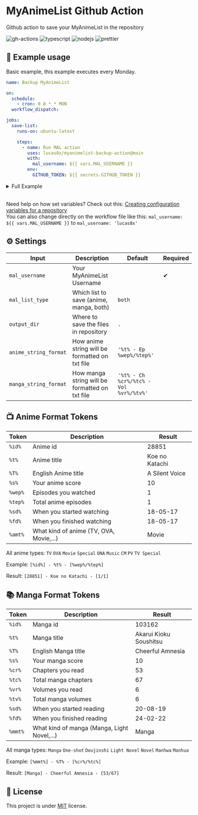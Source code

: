 # MyAnimeList Github Action

Github action to save your MyAnimeList in the repository

![gh-actions](https://img.shields.io/badge/github%20actions-%232671E5.svg?style=for-the-badge&logo=githubactions&logoColor=white)
![typescript](https://img.shields.io/badge/TypeScript-007ACC?style=for-the-badge&logo=typescript&logoColor=white)
![nodejs](https://img.shields.io/badge/Node%20js-339933?style=for-the-badge&logo=nodedotjs&logoColor=white)
![prettier](https://img.shields.io/badge/prettier-1A2C34?style=for-the-badge&logo=prettier&logoColor=F7BA3E)

## 🚀 Example usage

Basic example, this example executes every Monday.

```yaml
name: Backup MyAnimeList

on:
  schedule:
    - cron: 0 0 * * MON
  workflow_dispatch:

jobs:
  save-list:
    runs-on: ubuntu-latest

    steps:
      - name: Run MAL action
        uses: lucas8x/myanimelist-backup-action@main
        with:
          mal_username: ${{ vars.MAL_USERNAME }}
        env:
          GITHUB_TOKEN: ${{ secrets.GITHUB_TOKEN }}
```

<details>
  <summary>Full Example</summary>

  ```yaml
  name: Backup MyAnimeList

  on:
    schedule:
      - cron: 0 0 * * MON
    workflow_dispatch:

  jobs:
    save-list:
      runs-on: ubuntu-latest

      steps:
        - name: Run MAL action
          uses: lucas8x/myanimelist-backup-action@main
          with:
            mal_username: ${{ vars.MAL_USERNAME }}
            mal_list_type: ${{ vars.MAL_LIST_TYPE }}
            output_dir: ${{ vars.MAL_OUTPUT_DIR }}
            anime_string_format: ${{ vars.ANIME_STRING_FORMAT }}
            manga_string_format: ${{ vars.MANGA_STRING_FORMAT }}
          env:
            GITHUB_TOKEN: ${{ secrets.GITHUB_TOKEN }}
  ```

</details>
</br>

Need help on how set variables? Check out this: [Creating configuration variables for a repository](https://docs.github.com/en/actions/learn-github-actions/variables#creating-configuration-variables-for-a-repository)</br>
You can also change directly on the workflow file like this: `mal_username: ${{ vars.MAL_USERNAME }}` to `mal_username: 'lucas8x'`

## ⚙ Settings

| Input                  | Description                                      | Default       | Required |
| ---------------------- | ------------------------------------------------ | ------------- | -------- |
| `mal_username`         | Your MyAnimeList Username                        |               | ✔        |
| `mal_list_type`        | Which list to save (anime, manga, both)          | `both`        |          |
| `output_dir`           | Where to save the files in repository            | `.`           |          |
| `anime_string_format`  | How anime string will be formatted on txt file   | `'%t% - Ep %wep%/%tep%'` | |
| `manga_string_format`  | How manga string will be formatted on txt file   | `'%t% - Ch %cr%/%tc% - Vol %vr%/%tv%'` | |

## 📺 Anime Format Tokens

| Token                  | Description                                             | Result           |
| ---------------------- | ------------------------------------------------------  | ---------------- |
| `%id%`                  | Anime id                                               | 28851            |
| `%t%`                   | Anime title                                            | Koe no Katachi |
| `%T%`                   | English Anime title                                    | A Silent Voice |
| `%s%`                   | Your anime score                                       | 10               |
| `%wep%`                 | Episodes you watched                                   | 1                |
| `%tep%`                 | Total anime episodes                                   | 1                |
| `%sd%`                  | When you started watching                              | 18-05-17         |
| `%fd%`                  | When you finished watching                             | 18-05-17         |
| `%amt%`                 | What kind of anime (TV, OVA, Movie,...)                | Movie            |

All anime types: `TV` `OVA` `Movie` `Special` `ONA` `Music` `CM` `PV` `TV Special`

Example: `[%id%] - %t% - [%wep%/%tep%]`

Result: `[28851] - Koe no Katachi - [1/1]`

## 📚 Manga Format Tokens

| Token                  | Description                                          | Result                   |
| ---------------------- | ---------------------------------------------------- | ------------------------ |
| `%id%`                  | Manga id                                            | 103162                   |
| `%t%`                   | Manga title                                         | Akarui Kioku Soushitsu   |
| `%T%`                   | English Manga title                                 | Cheerful Amnesia         |
| `%s%`                   | Your manga score                                    | 10                       |
| `%cr%`                  | Chapters you read                                   | 53                       |
| `%tc%`                  | Total manga chapters                                | 67                       |
| `%vr%`                  | Volumes you read                                    | 6                        |
| `%tv%`                  | Total manga volumes                                 | 6                        |
| `%sd%`                  | When you started reading                            | 20-08-19                 |
| `%fd%`                  | When you finished reading                           | 24-02-22                 |
| `%mmt%`                 | What kind of manga (Manga, Light Novel,...)         | Manga                    |

All manga types: `Manga` `One-shot` `Doujinshi` `Light Novel` `Novel` `Manhwa` `Manhua`

Example: `[%mmt%] - %T% - [%cr%/%tc%]`

Result: `[Manga] - Cheerful Amnesia - [53/67]`

## 📝 License

This project is under [MIT](./LICENSE) license.
